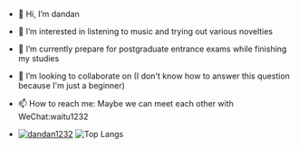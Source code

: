 - 👋 Hi, I’m dandan
- 👀 I’m interested in listening to music and trying out various novelties
- 🌱 I’m currently prepare for postgraduate entrance exams while finishing my studies
- 💞️ I’m looking to collaborate on (I don't know how to answer this question because I'm just a beginner)
- 📫 How to reach me: Maybe we can meet each other with WeChat:waitu1232

- [![dandan1232](https://github-readme-stats.vercel.app/api?username=dandan1232)](https://github.com/dandan1232?tab=repositories)    ![Top Langs](https://github-readme-stats.vercel.app/api/top-langs/?username=dandan1232&hide_progress=true)


<!---
dandan1232/dandan1232 is a ✨ special ✨ repository because its `README.md` (this file) appears on your GitHub profile.
You can click the Preview link to take a look at your changes.
--->
